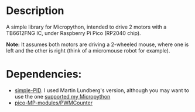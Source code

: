 # Description
A simple library for Micropython, intended to drive 2 motors with a TB6612FNG IC, under Raspberry Pi Pico (RP2040 chip).

**Note:** It assumes both motors are driving a 2-wheeled mouse, where one is left and the other is right (think of a micromouse robot for example).

# Dependencies:
- [simple-PID](https://github.com/m-lundberg/simple-pid). I used Martin Lundberg's version, although you may want to use the one [supported my Micropython](https://github.com/gastmaier/micropython-simple-pid)
- [pico-MP-modules/PWMCounter](https://github.com/phoreglad/pico-MP-modules/tree/main/PWMCounter) 

